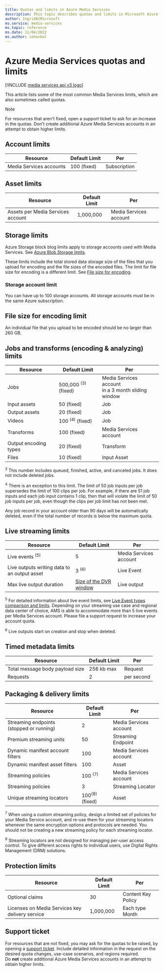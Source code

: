 ```yaml
---
title: Quotas and limits in Azure Media Services
description: This topic describes quotas and limits in Microsoft Azure Media Services.
author: IngridAtMicrosoft
ms.service: media-services
ms.topic: reference
ms.date: 11/04/2022
ms.author: inhenkel
---
```


<!-- If you update limits in this topic, make sure to also update /azure/azure-resource-manager/management/azure-subscription-service-limits#media-services-limits -->

# Azure Media Services quotas and limits

[!INCLUDE [media services api v3 logo](./includes/v3-hr.md)]

This article lists some of the most common Media Services limits, which are also sometimes called quotas.

> [!NOTE]
> For resources that aren't fixed, open a support ticket to ask for an increase in the quotas. Don't create additional Azure Media Services accounts in an attempt to obtain higher limits.

## Account limits

| Resource | Default Limit | Per |
| --- | --- | ---|
| Media Services accounts | 100 (fixed) | Subscription |

## Asset limits

| Resource | Default Limit | Per |
| --- | --- | --- |
| Assets per Media Services account | 1,000,000| Media Services account |

## Storage limits

Azure Storage block blog limits apply to storage accounts used with Media Services.  See [Azure Blob Storage limits](/azure/azure-resource-manager/management/azure-subscription-service-limits#azure-blob-storage-limits).

These limits include the total stored data storage size of the files that you upload for encoding and the file sizes of the encoded files.  The limit for file size for encoding is a different limit. See [File size for encoding](#file-size-for-encoding-limit).

### Storage account limit

You can have up to 100 storage accounts. All storage accounts must be in the same Azure subscription.

## File size for encoding limit

An individual file that you upload to be encoded should be no larger than 260 GB.

## Jobs and transforms (encoding & analyzing) limits

| Resource | Default Limit | Per |
| --- | --- | --- |
| Jobs | 500,000 <sup>(3)</sup> (fixed) | Media Services account <br/> in a 3 month sliding window |
| Input assets | 50  (fixed)| Job |
| Output assets | 20 (fixed) | Job |
| Videos | 100 <sup>(4)</sup> (fixed) | Job |
| Transforms | 100  (fixed) | Media Services account |
| Output encoding types | 20 (fixed) | Transform |
| Files |10 (fixed) | Input Asset |

<sup>3</sup> This number includes queued, finished, active, and canceled jobs. It does not include deleted jobs.

<sup>4</sup> There is an exception to this limit. The limit of 50 job inputs per job supersedes the limit of 100 clips per job. For example, if there are 51 job inputs and each job input contains 1 clip, then that will violate the limit of 50 job inputs per job, even though the clips per job limit has not been met.

Any job record in your account older than 90 days will be automatically deleted, even if the total number of records is below the maximum quota.

## Live streaming limits

| Resource | Default Limit | Per |
| --- | --- | --- |
| Live events <sup>(5)</sup> |5| Media Services account |
| Live outputs writing data to an output asset |3 <sup>(6)</sup> | Live Event |
| Max live output duration | [Size of the DVR window](live-event-cloud-dvr-time-how-to.md) | Live output |

<sup>5</sup> For detailed information about live event limits, see [Live Event types comparison and limits](live-event-types-comparison-reference.md). Depending on your streaming use case and regional data center of choice, AMS is able to accommodate more than 5 live events per Media Services account. Please file a support request to increase your account quota.

<sup>6</sup> Live outputs start on creation and stop when deleted.

## Timed metadata limits

| Resource | Default Limit | Per |
| --- | --- | --- |
| Total message body payload size | 256 kb max | Request |
| Requests | 2 | per second  |

## Packaging & delivery limits

| Resource | Default Limit | Per |
| --- | --- | --- |
| Streaming endpoints (stopped or running) | 2 | Media Services account |
| Premium streaming units | 50 | Streaming Endpoint |
| Dynamic manifest account filters | 100 | Media Services account |
| Dynamic manifest asset filters | 100 | Asset |
| Streaming policies | 100 <sup>(7)</sup> | Media Services account |
| Streaming policies | 3 | Streaming Locator |
| Unique streaming locators | 100<sup>(8)</sup> (fixed) | Asset |

<sup>7</sup> When using a custom streaming policy, design a limited set of policies for your Media Service account, and re-use them for your streaming locators whenever the same encryption options and protocols are needed. You should not be creating a new streaming policy for each streaming locator.

<sup>8</sup> Streaming locators are not designed for managing per-user access control. To give different access rights to individual users, use Digital Rights Management (DRM) solutions.

## Protection limits

| Resource | Default Limit | Per |
| --- | --- | --- |
| Optional claims  |30 | Content Key Policy |
| Licenses on Media Services key delivery service | 1,000,000 | Each type<br/>Month |

## Support ticket

For resources that are not fixed, you may ask for the quotas to be raised, by opening a [support ticket](https://portal.azure.com/#blade/Microsoft_Azure_Support/HelpAndSupportBlade/newsupportrequest). Include detailed information in the request on the desired quota changes, use-case scenarios, and regions required. <br/>Do **not** create additional Azure Media Services accounts in an attempt to obtain higher limits.
